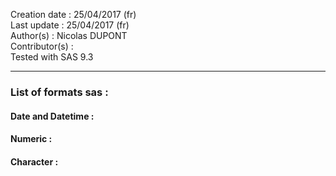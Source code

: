 Creation date : 25/04/2017  (fr)          
Last update : 25/04/2017    (fr)         
Author(s) : Nicolas DUPONT     
Contributor(s) :   
Tested with SAS 9.3  

---

### List of formats sas :


#### Date and Datetime :

#### Numeric :

#### Character :
